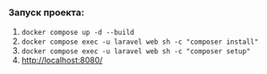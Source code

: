 ### Запуск проекта:

1. `docker compose up -d --build`
2. `docker compose exec -u laravel web sh -c "composer install"`
3. `docker compose exec -u laravel web sh -c "composer setup"`
4. [http://localhost:8080/](http://localhost:8080/)